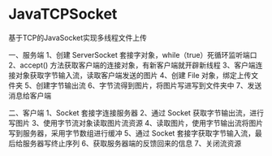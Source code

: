 # JavaTCPSocket
基于TCP的JavaSocket实现多线程文件上传

一、服务端
1、创建 ServerSocket 套接字对象，while（true）死循环监听端口
2、accept() 方法获取客户端的连接对象，有新客户端就开辟新线程
3、客户端连接对象获取字节输入流，读取客户端发送的图片
4、创建 File 对象，绑定上传文件夹
5、创建字节输出流
6、字节流得到图片，将图片写进写到文件夹中
7、发送消息给客户端

二、客户端
1、Socket 套接字连接服务器
2、通过 Socket 获取字节输出流，进行写图片
3、使用字节流对象读取图片流资源
4、读取图片，使用字节输出流将图片写到服务器，采用字节数组进行缓冲
5、通过 Socket 套接字获取字节输入流，最后给服务器写终止序列
6、获取服务器端的反馈回来的信息
7、关闭流资源
